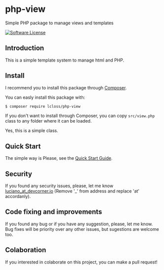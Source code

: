 # php-view
Simple PHP package to manage views and templates

[![Software License](https://img.shields.io/badge/License-MIT-brightgreen.svg)](https://github.com/christophrumpel/chatbot-php-boilerplate/blob/master/LICENSE.txt)

## Introduction
This is a simple template system to manage html and PHP.

## Install

I recommend you to install this package through [Composer](https://getcomposer.org/).

You can easly install this package with:
```bash
$ composer require lcloss/php-view
```

If you don't want to install through Composer, you can copy `src/view.php` class to any folder where it can be loaded.

Yes, this is a simple class.

## Quick Start

The simple way is
Please, see the [Quick Start Guide](QUICKSTART.md).

## Security

If you found any security issues, please, let me know [luciano_at_devcorner.io](mailto:luciano_@_devcorner.io?subject=[Package%20LCloss\View]%20Security%20Issue) (Remove '_' from address and replace 'at' accordanly).

## Code fixing and improvements

If you found any bug or if you have any suggestion, please, let me know. Bug fixes will be priority over any other issues, but sugestions are welcome too.

## Colaboration

If you interested in colaborate on this project, you can make a pull request!
